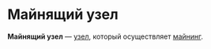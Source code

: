 # Майнящий узел

**Майнящий узел** — [узел](/blockchain/node.md), который осуществляет [майнинг](/blockchain/mining.md).
